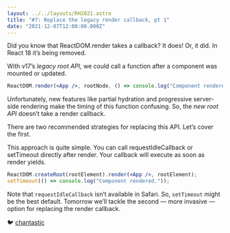 ```yaml
---
layout: ../../layouts/RH2021.astro
title: "#7: Replace the legacy render callback, pt 1"
date: "2021-12-07T12:00:00.000Z"
---
```


Did you know that ReactDOM.render takes a callback?
It does! Or, it did. In React 18 it’s being removed.

With v17’s _legacy root API_, we could call a function after a component was mounted or updated.

```jsx
ReactDOM.render(<App />, rootNode, () => console.log("Component rendered."));
```

Unfortunately, new features like partial hydration and progressive server-side rendering make the timing of this function confusing.
So, the _new root API_ doesn’t take a render callback.

There are two recommended strategies for replacing this API. Let’s cover the first.

This approach is quite simple. You can call requestIdleCallback or setTimeout directly after render. Your callback will execute as soon as render yields.

```jsx
ReactDOM.createRoot(rootElement).render(<App />, rootElement);
setTimeout(() => console.log("Component rendered."));
```

Note that `requestIdleCallback` isn’t available in Safari. So, `setTimeout` might be the best default.
Tomorrow we’ll tackle the second — more invasive — option for replacing the render callback.

🐦 [chantastic](https://chan.dev/twitter)
